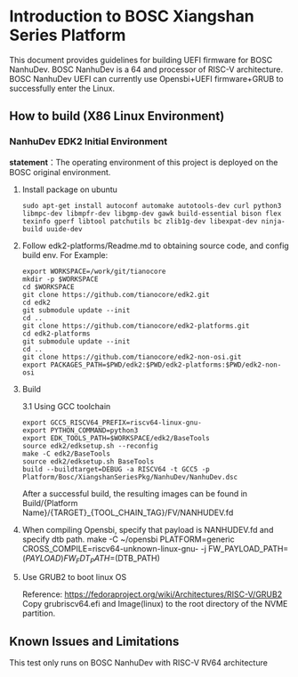 # Introduction to BOSC Xiangshan Series Platform #

This document provides guidelines for building UEFI firmware for BOSC NanhuDev.
BOSC NanhuDev is a 64 and processor of RISC-V architecture.
BOSC NanhuDev UEFI can currently use Opensbi+UEFI firmware+GRUB to successfully enter the Linux.

## How to build (X86 Linux Environment)

### NanhuDev EDK2 Initial Environment  ###

**statement**：The operating environment of this project is deployed on the BOSC original environment.

1. Install package on ubuntu

     ```
     sudo apt-get install autoconf automake autotools-dev curl python3 libmpc-dev libmpfr-dev libgmp-dev gawk build-essential bison flex texinfo gperf libtool patchutils bc zlib1g-dev libexpat-dev ninja-build uuide-dev
     ```

2. Follow edk2-platforms/Readme.md to obtaining source code, and config build env. For Example:

   ```
   export WORKSPACE=/work/git/tianocore
   mkdir -p $WORKSPACE
   cd $WORKSPACE
   git clone https://github.com/tianocore/edk2.git
   cd edk2
   git submodule update --init
   cd ..
   git clone https://github.com/tianocore/edk2-platforms.git
   cd edk2-platforms
   git submodule update --init
   cd ..
   git clone https://github.com/tianocore/edk2-non-osi.git
   export PACKAGES_PATH=$PWD/edk2:$PWD/edk2-platforms:$PWD/edk2-non-osi
   ```

3. Build

   3.1 Using GCC toolchain

   ```
   export GCC5_RISCV64_PREFIX=riscv64-linux-gnu-
   export PYTHON_COMMAND=python3
   export EDK_TOOLS_PATH=$WORKSPACE/edk2/BaseTools
   source edk2/edksetup.sh --reconfig
   make -C edk2/BaseTools
   source edk2/edksetup.sh BaseTools
   build --buildtarget=DEBUG -a RISCV64 -t GCC5 -p Platform/Bosc/XiangshanSeriesPkg/NanhuDev/NanhuDev.dsc
   ```

   After a successful build, the resulting images can be found in Build/{Platform Name}/{TARGET}_{TOOL_CHAIN_TAG}/FV/NANHUDEV.fd

4. When compiling Opensbi, specify that payload is NANHUDEV.fd and specify dtb path.
   make -C ~/opensbi PLATFORM=generic CROSS_COMPILE=riscv64-unknown-linux-gnu- -j FW_PAYLOAD_PATH=$(PAYLOAD) FW_FDT_PATH=$(DTB_PATH)

5. Use GRUB2 to boot linux OS

   Reference: https://fedoraproject.org/wiki/Architectures/RISC-V/GRUB2
   Copy grubriscv64.efi and Image(linux) to the root directory of the NVME partition.
## Known Issues and Limitations
This test only runs on BOSC NanhuDev with RISC-V RV64 architecture
